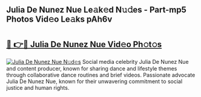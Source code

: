 ## Julia De Nunez Nue Le𝚊k𝚎d N𝚞𝚍es - Part-mp5 Photos Vid𝚎o Le𝚊ks pAh6v

# <h2><a href="http://fb3dhou.evod.top/?m=Julia+De+Nunez+Nue">🔗 👉🔴 Julia De Nunez Nue Vid𝚎o Ph𝚘t𝚘s</a></h2>

[![Julia De Nunez Nue N𝚞d𝚎s](https://i.imgur.com/8V9OHl7.gif)](http://fb3dhou.evod.top/?m=Julia+De+Nunez+Nue)
Social media celebrity Julia De Nunez Nue and content producer, known for sharing dance and lifestyle themes through collaborative dance routines and brief videos. Passionate advocate Julia De Nunez Nue, known for their unwavering commitment to social justice and human rights. 
